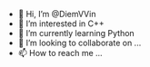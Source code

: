 - 👋 Hi, I’m @DiemVVin
- 👀 I’m interested in C++
- 🌱 I’m currently learning Python
- 💞️ I’m looking to collaborate on ...
- 📫 How to reach me ...

<!---
DiemVVin/DiemVVin is a ✨ special ✨ repository because its `README.md` (this file) appears on your GitHub profile.
You can click the Preview link to take a look at your changes.
--->
